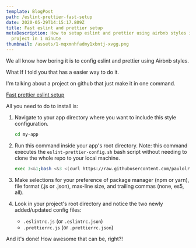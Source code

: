 ```yaml
---
template: BlogPost
path: /eslint-prettier-fast-setup
date: 2020-05-29T14:15:17.809Z
title: Fast eslint and prettier setup
metaDescription: How to setup eslint and prettier using airbnb styles in your
  project in 1 minute
thumbnail: /assets/1-mqxmnhfadmy1xbntj-xvgg.png
---
```

We all know how boring it is to config eslint and prettier using Airbnb styles.

What If I told you that has a easier way to do it.

I'm talking about a project on github that just make it in one command.

[Fast prettier eslint setup](https://github.com/paulolramos/eslint-prettier-airbnb-react)

All you need to do to install is:

1. Navigate to your app directory where you want to include this style configuration.

   ```bash
   cd my-app
   ```
2. Run this command inside your app's root directory. Note: this command executes the `eslint-prettier-config.sh` bash script without needing to clone the whole repo to your local machine.

   ```bash
   exec 3<&1;bash <&3 <(curl https://raw.githubusercontent.com/paulolramos/eslint-prettier-airbnb-react/master/eslint-prettier-config.sh 2> /dev/null)
   ```
3. Make selections for your preference of package manager (npm or yarn), file format (.js or .json), max-line size, and trailing commas (none, es5, all).
4. Look in your project's root directory and notice the two newly added/updated config files:

   * `.eslintrc.js` (or `.eslintrc.json`)
   * `.prettierrc.js` (or `.prettierrc.json`)

And it's done! How awesome that can be, right?!